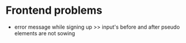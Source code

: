 # Frontend problems

* error message while signing up >> input's before and after pseudo elements are not sowing

